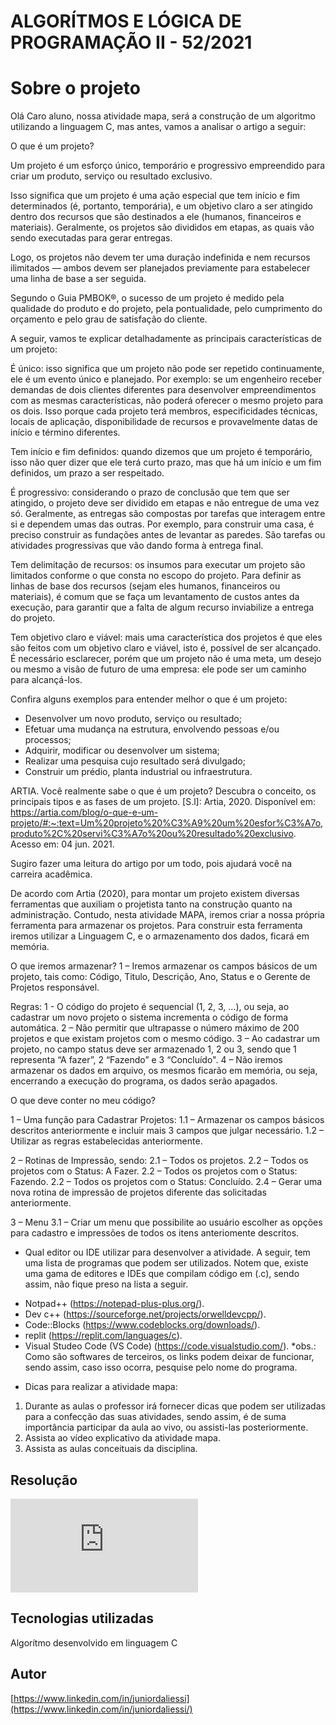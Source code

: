 # ALGORÍTMOS E LÓGICA DE PROGRAMAÇÃO II - 52/2021 

# Sobre o projeto

Olá Caro aluno, nossa atividade mapa, será a construção de um algoritmo utilizando a linguagem C, mas antes, vamos a analisar o artigo a seguir:
 
O que é um projeto?
 
Um projeto é um esforço único, temporário e progressivo empreendido para criar um produto, serviço ou resultado exclusivo.
 
Isso significa que um projeto é uma ação especial que tem início e fim determinados (é, portanto, temporária), e um objetivo claro a ser atingido dentro dos recursos que são destinados a ele (humanos, financeiros e materiais). Geralmente, os projetos são divididos em etapas, as quais vão sendo executadas para gerar entregas.
 
Logo, os projetos não devem ter uma duração indefinida e nem recursos ilimitados — ambos devem ser planejados previamente para estabelecer uma linha de base a ser seguida.
 
Segundo o Guia PMBOK®, o sucesso de um projeto é medido pela qualidade do produto e do projeto, pela pontualidade, pelo cumprimento do orçamento e pelo grau de satisfação do cliente.
 
A seguir, vamos te explicar detalhadamente as principais características de um projeto:

​É único: isso significa que um projeto não pode ser repetido continuamente, ele é um evento único e planejado. Por exemplo: se um engenheiro receber demandas de dois clientes diferentes para desenvolver empreendimentos com as mesmas características, não poderá oferecer o mesmo projeto para os dois. Isso porque cada projeto terá membros, especificidades técnicas, locais de aplicação, disponibilidade de recursos e provavelmente datas de início e término diferentes.

Tem início e fim definidos: quando dizemos que um projeto é temporário, isso não quer dizer que ele terá curto prazo, mas que há um início e um fim definidos, um prazo a ser respeitado.

É progressivo: considerando o prazo de conclusão que tem que ser atingido, o projeto deve ser dividido em etapas e não entregue de uma vez só. Geralmente, as entregas são compostas por tarefas que interagem entre si e dependem umas das outras. Por exemplo, para construir uma casa, é preciso construir as fundações antes de levantar as paredes. São tarefas ou atividades progressivas que vão dando forma à entrega final.

Tem delimitação de recursos: os insumos para executar um projeto são limitados conforme o que consta no escopo do projeto. Para definir as linhas de base dos recursos (sejam eles humanos, financeiros ou materiais), é comum que se faça um levantamento de custos antes da execução, para garantir que a falta de algum recurso inviabilize a entrega do projeto.

Tem objetivo claro e viável: mais uma característica dos projetos é que eles são feitos com um objetivo claro e viável, isto é, possível de ser alcançado. É necessário esclarecer, porém que um projeto não é uma meta, um desejo ou mesmo a visão de futuro de uma empresa: ele pode ser um caminho para alcançá-los.
 
Confira alguns exemplos para entender melhor o que é um projeto:
- Desenvolver um novo produto, serviço ou resultado;
- Efetuar uma mudança na estrutura, envolvendo pessoas e/ou processos;
- Adquirir, modificar ou desenvolver um sistema;
- Realizar uma pesquisa cujo resultado será divulgado;
- Construir um prédio, planta industrial ou infraestrutura.
 
ARTIA. Você realmente sabe o que é um projeto? Descubra o conceito, os principais tipos e as fases de um projeto. [S.l]: Artia, 2020. Disponível em: https://artia.com/blog/o-que-e-um-projeto/#:~:text=Um%20projeto%20%C3%A9%20um%20esfor%C3%A7o,produto%2C%20servi%C3%A7o%20ou%20resultado%20exclusivo. Acesso em: 04 jun. 2021.
 
Sugiro fazer uma leitura do artigo por um todo, pois ajudará você na carreira acadêmica.
 
De acordo com Artia (2020), para montar um projeto existem diversas ferramentas que auxiliam o projetista tanto na construção quanto na administração. Contudo, nesta atividade MAPA, iremos criar a nossa própria ferramenta para armazenar os projetos. Para construir esta ferramenta iremos utilizar a Linguagem C, e o armazenamento dos dados, ficará em memória.
 
O que iremos armazenar?
1 – Iremos armazenar os campos básicos de um projeto, tais como: Código, Titulo, Descrição, Ano, Status e o Gerente de Projetos responsável.
 
Regras:
1 - O código do projeto é sequencial (1, 2, 3, ...), ou seja, ao cadastrar um novo projeto o sistema incrementa o código de forma automática.
2 – Não permitir que ultrapasse o número máximo de 200 projetos e que existam projetos com o mesmo código.
3 – Ao cadastrar um projeto, no campo status deve ser armazenado 1, 2 ou 3, sendo que 1 representa “A fazer”, 2 “Fazendo” e 3 “Concluído".
4 – Não iremos armazenar os dados em arquivo, os mesmos ficarão em memória, ou seja, encerrando a execução do programa, os dados serão apagados.
 
O que deve conter no meu código?
 
1 – Uma função para Cadastrar Projetos:
1.1 – Armazenar os campos básicos descritos anteriormente e incluir mais 3 campos que julgar necessário.
1.2 – Utilizar as regras estabelecidas anteriormente.
 
2 – Rotinas de Impressão, sendo:
2.1 – Todos os projetos.
2.2  – Todos os projetos com o Status: A Fazer.
2.2  – Todos os projetos com o Status: Fazendo.
2.2  – Todos os projetos com o Status: Concluído.
2.4 – Gerar uma nova rotina de impressão de projetos diferente das solicitadas anteriormente.
 
3 – Menu
3.1 – Criar um menu que possibilite ao usuário escolher as opções para cadastro e impressões de todos os itens anteriomente descritos.
 
 
* Qual editor ou IDE utilizar para desenvolver a atividade.
A seguir, tem uma lista de programas que podem ser utilizados. Notem que, existe uma gama de editores e IDEs que compilam código em (.c), sendo assim, não fique preso na lista a seguir.
- Notpad++ (https://notepad-plus-plus.org/).
- Dev c++ (https://sourceforge.net/projects/orwelldevcpp/).
- Code::Blocks (https://www.codeblocks.org/downloads/).
- replit (https://replit.com/languages/c).
- Visual Studeo Code (VS Code) (https://code.visualstudio.com/).
*obs.: Como são softwares de terceiros, os links podem deixar de funcionar, sendo assim, caso isso ocorra, pesquise pelo nome do programa.

* Dicas para realizar a atividade mapa:
1. Durante as aulas o professor irá fornecer dicas que podem ser utilizadas para a confecção das suas atividades, sendo assim, é de suma importância participar da aula ao vivo, ou assisti-las posteriormente.
2. Assista ao vídeo explicativo da atividade mapa.
3. Assista as aulas conceituais da disciplina.

## Resolução
![Clique aqui para ver o algorítmo da atívidade](https://github.com/JuniorDaliessi/Cursos/blob/master/Analise_e_Desenvolvimento_de_Sistemas_UniCesumar_2021/4%20ALGORITMOS%20E%20L%C3%93GICA%20DE%20PROGRAMA%C3%87%C3%83O%20II/mapa/MAPA%20-%20ALGOR%C3%8DTMOS%20E%20L%C3%93GICA%20DE%20PROGRAMA%C3%87%C3%83O%20II%20-%20522021%20-%20Copia.c)


## Tecnologias utilizadas
Algorítmo desenvolvido em linguagem C

## Autor
[https://www.linkedin.com/in/juniordaliessi](https://www.linkedin.com/in/juniordaliessi/)














